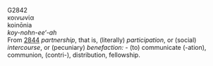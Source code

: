 <body>
  <p>G2842<br>  κοινωνία  <br> koinōnia  <br><i>koy-nohn-ee‘-ah </i><br>From <a href="g2844.htm">2844</a>  <i>partnership</i>, that is, (literally) <i>participation</i>, or (social) <i>intercourse</i>, or (pecuniary) <i>benefaction:</i> - (to) communicate (-ation), communion, (contri-), distribution, fellowship.<br></p>
 </body>